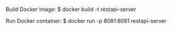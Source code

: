 Build Docker image:
$ docker build -t restapi-server

Run Docker container:
$ docker run -p 8081:8081 restapi-server
